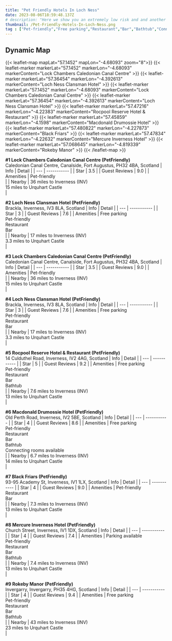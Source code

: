 ```yaml
---
title: "Pet Friendly Hotels In Loch Ness"
date: 2023-08-06T18:59:48.137Z
# description: "Here we show you an extremely low risk and and another medium risk approach to earn passive income "
thumbnail: /Pet-Friendly-Hotels-In-Loch-Ness.png
tag : ["Pet-friendly","Free parking","Restaurant","Bar","Bathtub","Connecting rooms available","Parking available"]
---
```


## Dynamic Map
{{< leaflet-map  mapLat="57.1452" mapLon="-4.68093" zoom="8">}}
    {{< leaflet-marker markerLat="57.1452" markerLon="-4.68093" markerContent="Lock Chambers Caledonian Canal Centre" >}}
    {{< leaflet-marker markerLat="57.36454" markerLon="-4.392613" markerContent="Loch Ness Clansman Hotel" >}}
    {{< leaflet-marker markerLat="57.1452" markerLon="-4.68093" markerContent="Lock Chambers Caledonian Canal Centre" >}}
    {{< leaflet-marker markerLat="57.36454" markerLon="-4.392613" markerContent="Loch Ness Clansman Hotel" >}}
    {{< leaflet-marker markerLat="57.47216" markerLon="-4.22383" markerContent="Rocpool Reserve Hotel & Restaurant" >}}
    {{< leaflet-marker markerLat="57.45859" markerLon="-4.1598" markerContent="Macdonald Drumossie Hotel" >}}
    {{< leaflet-marker markerLat="57.480822" markerLon="-4.227873" markerContent="Black Friars" >}}
    {{< leaflet-marker markerLat="57.47834" markerLon="-4.22632" markerContent="Mercure Inverness Hotel" >}}
    {{< leaflet-marker markerLat="57.068645" markerLon="-4.819339" markerContent="Rokeby Manor" >}}
{{< /leaflet-map >}}


**#1 Lock Chambers Caledonian Canal Centre (PetFriendly)**<br>Caledonian Canal Centre, Canalside, Fort Augustus, PH32 4BA, Scotland
| Info | Detail |
| --- | ----------- |
| Star | 3.5 |
| Guest Reviews | 9.0 |
| Amenities | Pet-friendly<br> |
| Nearby | 36 miles to Inverness (INV)<br>15 miles to Urquhart Castle<br> |

**#2 Loch Ness Clansman Hotel (PetFriendly)**<br>Brackla, Inverness, IV3 8LA, Scotland
| Info | Detail |
| --- | ----------- |
| Star | 3 |
| Guest Reviews | 7.6 |
| Amenities | Free parking<br>Pet-friendly<br>Restaurant<br>Bar<br> |
| Nearby | 17 miles to Inverness (INV)<br>3.3 miles to Urquhart Castle<br> |

**#3 Lock Chambers Caledonian Canal Centre (PetFriendly)**<br>Caledonian Canal Centre, Canalside, Fort Augustus, PH32 4BA, Scotland
| Info | Detail |
| --- | ----------- |
| Star | 3.5 |
| Guest Reviews | 9.0 |
| Amenities | Pet-friendly<br> |
| Nearby | 36 miles to Inverness (INV)<br>15 miles to Urquhart Castle<br> |

**#4 Loch Ness Clansman Hotel (PetFriendly)**<br>Brackla, Inverness, IV3 8LA, Scotland
| Info | Detail |
| --- | ----------- |
| Star | 3 |
| Guest Reviews | 7.6 |
| Amenities | Free parking<br>Pet-friendly<br>Restaurant<br>Bar<br> |
| Nearby | 17 miles to Inverness (INV)<br>3.3 miles to Urquhart Castle<br> |

**#5 Rocpool Reserve Hotel & Restaurant (PetFriendly)**<br>14 Culduthel Road, Inverness, IV2 4AG, Scotland
| Info | Detail |
| --- | ----------- |
| Star | 5 |
| Guest Reviews | 9.2 |
| Amenities | Free parking<br>Pet-friendly<br>Restaurant<br>Bar<br>Bathtub<br> |
| Nearby | 7.6 miles to Inverness (INV)<br>13 miles to Urquhart Castle<br> |

**#6 Macdonald Drumossie Hotel (PetFriendly)**<br>Old Perth Road, Inverness, IV2 5BE, Scotland
| Info | Detail |
| --- | ----------- |
| Star | 4 |
| Guest Reviews | 8.6 |
| Amenities | Free parking<br>Pet-friendly<br>Restaurant<br>Bar<br>Bathtub<br>Connecting rooms available<br> |
| Nearby | 6.7 miles to Inverness (INV)<br>14 miles to Urquhart Castle<br> |

**#7 Black Friars (PetFriendly)**<br>93-95 Academy St, Inverness, IV1 1LX, Scotland
| Info | Detail |
| --- | ----------- |
| Star | 4 |
| Guest Reviews | 9.0 |
| Amenities | Pet-friendly<br>Restaurant<br>Bar<br> |
| Nearby | 7.3 miles to Inverness (INV)<br>13 miles to Urquhart Castle<br> |

**#8 Mercure Inverness Hotel (PetFriendly)**<br>Church Street, Inverness, IV1 1DX, Scotland
| Info | Detail |
| --- | ----------- |
| Star | 4 |
| Guest Reviews | 7.4 |
| Amenities | Parking available<br>Pet-friendly<br>Restaurant<br>Bar<br>Bathtub<br> |
| Nearby | 7.4 miles to Inverness (INV)<br>13 miles to Urquhart Castle<br> |

**#9 Rokeby Manor (PetFriendly)**<br>Invergarry, Invergarry, PH35 4HG, Scotland
| Info | Detail |
| --- | ----------- |
| Star | 4 |
| Guest Reviews | 9.4 |
| Amenities | Free parking<br>Pet-friendly<br>Restaurant<br>Bar<br>Bathtub<br> |
| Nearby | 43 miles to Inverness (INV)<br>23 miles to Urquhart Castle<br> |

